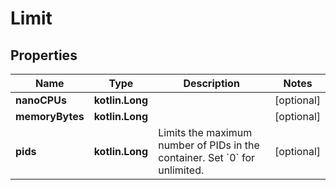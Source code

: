 
# Limit

## Properties
| Name | Type | Description | Notes |
| ------------ | ------------- | ------------- | ------------- |
| **nanoCPUs** | **kotlin.Long** |  |  [optional] |
| **memoryBytes** | **kotlin.Long** |  |  [optional] |
| **pids** | **kotlin.Long** | Limits the maximum number of PIDs in the container. Set &#x60;0&#x60; for unlimited.  |  [optional] |



